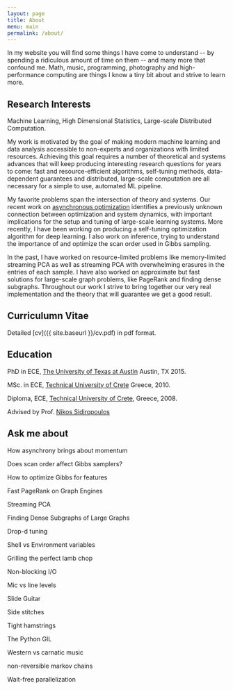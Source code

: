 ```yaml
---
layout: page
title: About
menu: main
permalink: /about/
---
```

In my website you will find some things I have come to understand 
-- by spending a ridiculous amount of time on them -- and many more that confound me. Math, music, programming, photography and high-performance computing are things I know a tiny bit about and strive to learn more.



## Research Interests
Machine Learning, High Dimensional Statistics, Large-scale Distributed Computation.

My work is motivated by the goal of making modern machine learning and data analysis accessible to non-experts and organizations with limited resources. Achieving this goal requires a number of theoretical and systems advances that will keep producing interesting research questions for years to come:
fast and resource-efficient algorithms,
self-tuning methods,
data-dependent guarantees
and distributed, large-scale computation 
are all necessary for a simple to use, automated ML pipeline. 

My favorite problems span the intersection of theory and systems.
Our recent work on <a href="{{ site.baseurl}}/asynchrony/">asynchronous optimization</a> identifies a previously unknown connection between optimization and system dynamics, with important implications for the setup and tuning of large-scale learning systems.
More recently, I have been working on producing a self-tuning optimization algorithm for deep learning.
I also work on inference, trying to understand the importance of and optimize the scan order used in Gibbs sampling.

In the past, I have worked on resource-limited problems like memory-limited streaming PCA as well as streaming PCA with overwhelming erasures in the entries of each sample.
I have also worked on approximate but fast solutions for large-scale graph problems, like PageRank and finding dense subgraphs.
Throughout our work I strive to bring together our very real implementation and the theory that will guarantee we get a good result.




## Curriculumn Vitae
Detailed [cv]({{ site.baseurl }}/cv.pdf) in pdf format.

## Education


PhD in ECE, [The University of Texas at Austin](http://www.ece.utexas.edu/) Austin, TX 2015.

MSc. in ECE, [Technical University of Crete](http://en.tuc.gr/) Greece, 2010.

Diploma, ECE, [Technical University of Crete](http://en.tuc.gr/), Greece, 2008.

Advised by Prof. [Nikos Sidiropoulos](http://www.telecom.tuc.gr/%7Enikos/)

## Ask me about

How asynchrony brings about momentum

Does scan order affect Gibbs samplers?

How to optimize Gibbs for features

Fast PageRank on Graph Engines

Streaming PCA

Finding Dense Subgraphs of Large Graphs


Drop-d tuning

Shell vs Environment variables

Grilling the perfect lamb chop

Non-blocking I/O

Mic vs line levels

Slide Guitar

Side stitches

Tight hamstrings

The Python GIL

Western vs carnatic music

non-reversible markov chains

Wait-free parallelization


